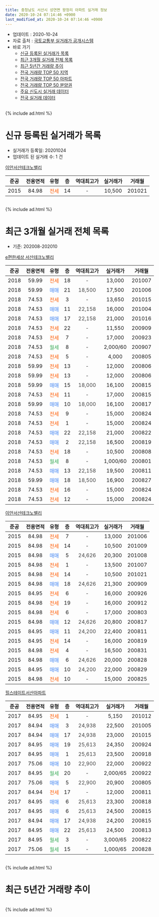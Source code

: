 ```yaml
---
title: 충청남도 서산시 성연면 왕정리 아파트 실거래 정보
date: 2020-10-24 07:14:46 +0900
last_modified_at: 2020-10-24 07:14:46 +0900
---
```


* 업데이트 : 2020-10-24
* 자료 출처 : [국토교통부 실거래가 공개시스템](http://rt.molit.go.kr)
* 바로 가기
    * [신규 등록된 실거래가 목록](#신규-등록된-실거래가-목록)
    * [최근 3개월 실거래 전체 목록](#최근-3개월-실거래-전체-목록)
    * [최근 5년간 거래량 추이](#최근-5년간-거래량-추이)
    * [전국 거래량 TOP 50 지역](https://inasie.github.io/apt-trade-info/최근-3개월-전국에서-가장-거래가-많이-발생한-지역)
    * [전국 거래량 TOP 50 아파트](https://inasie.github.io/apt-trade-info/최근-3개월-전국에서-가장-거래가-많이-발생한-아파트)
    * [전국 거래량 TOP 50 분양권](https://inasie.github.io/apt-trade-info/최근-3개월-전국에서-가장-거래가-많이-발생한-분양권)
    * [주요 신도시 실거래 데이터](https://inasie.github.io/apt-trade-info/주요-신도시)
    * [전국 실거래 데이터](https://inasie.github.io/apt-trade-info/전국)
<br>
{% include ad.html %}
<br>

# 신규 등록된 실거래가 목록
* 실거래가 등록일: 20201024
* 업데이트 된 실거래 수: 1 건


[이안서산테크노밸리](https://search.naver.com/search.naver?query=%EC%B6%A9%EC%B2%AD%EB%82%A8%EB%8F%84+%EC%84%9C%EC%82%B0%EC%8B%9C+%EC%84%B1%EC%97%B0%EB%A9%B4+%EC%99%95%EC%A0%95%EB%A6%AC+%EC%9D%B4%EC%95%88%EC%84%9C%EC%82%B0%ED%85%8C%ED%81%AC%EB%85%B8%EB%B0%B8%EB%A6%AC)

|준공|전용면적|유형|층|역대최고가|실거래가|거래월|
|:---:|:---:|:---:|:---:|:---:|:---:|:---:|
|2015|84.98|<span style="color:#ff5a00">전세</span>|14|<span style="color:#444444">-</span>|10,500|201021|


<br>
{% include ad.html %}
<br>

# 최근 3개월 실거래 전체 목록
* 기준: 202008-202010


[e편한세상 서산테크노밸리](https://search.naver.com/search.naver?query=%EC%B6%A9%EC%B2%AD%EB%82%A8%EB%8F%84+%EC%84%9C%EC%82%B0%EC%8B%9C+%EC%84%B1%EC%97%B0%EB%A9%B4+%EC%99%95%EC%A0%95%EB%A6%AC+e%ED%8E%B8%ED%95%9C%EC%84%B8%EC%83%81+%EC%84%9C%EC%82%B0%ED%85%8C%ED%81%AC%EB%85%B8%EB%B0%B8%EB%A6%AC)

|준공|전용면적|유형|층|역대최고가|실거래가|거래월|
|:---:|:---:|:---:|:---:|:---:|:---:|:---:|
|2018|59.99|<span style="color:#ff5a00">전세</span>|18|<span style="color:#444444">-</span>|13,000|201007|
|2018|59.99|<span style="color:#4285f3">매매</span>|21|<span style="color:#444444">18,500</span>|17,500|201006|
|2018|74.53|<span style="color:#ff5a00">전세</span>|3|<span style="color:#444444">-</span>|13,650|201015|
|2018|74.53|<span style="color:#4285f3">매매</span>|11|<span style="color:#444444">22,158</span>|16,000|201004|
|2018|74.53|<span style="color:#4285f3">매매</span>|17|<span style="color:#444444">22,158</span>|21,000|201016|
|2018|74.53|<span style="color:#ff5a00">전세</span>|22|<span style="color:#444444">-</span>|11,550|200909|
|2018|74.53|<span style="color:#ff5a00">전세</span>|7|<span style="color:#444444">-</span>|17,000|200923|
|2018|74.53|<span style="color:#34a853">월세</span>|8|<span style="color:#444444">-</span>|2,000/60|200907|
|2018|74.53|<span style="color:#ff5a00">전세</span>|5|<span style="color:#444444">-</span>|4,000|200805|
|2018|59.99|<span style="color:#ff5a00">전세</span>|13|<span style="color:#444444">-</span>|12,000|200806|
|2018|59.99|<span style="color:#ff5a00">전세</span>|13|<span style="color:#444444">-</span>|12,000|200806|
|2018|59.99|<span style="color:#4285f3">매매</span>|15|<span style="color:#444444">18,000</span>|16,100|200815|
|2018|74.53|<span style="color:#ff5a00">전세</span>|11|<span style="color:#444444">-</span>|17,000|200815|
|2018|59.99|<span style="color:#4285f3">매매</span>|10|<span style="color:#444444">18,000</span>|16,100|200817|
|2018|74.53|<span style="color:#ff5a00">전세</span>|9|<span style="color:#444444">-</span>|15,000|200824|
|2018|74.53|<span style="color:#ff5a00">전세</span>|1|<span style="color:#444444">-</span>|15,000|200824|
|2018|74.53|<span style="color:#4285f3">매매</span>|22|<span style="color:#444444">22,158</span>|21,000|200822|
|2018|74.53|<span style="color:#4285f3">매매</span>|2|<span style="color:#444444">22,158</span>|16,500|200819|
|2018|74.53|<span style="color:#ff5a00">전세</span>|18|<span style="color:#444444">-</span>|10,500|200808|
|2018|74.53|<span style="color:#34a853">월세</span>|8|<span style="color:#444444">-</span>|1,000/60|200801|
|2018|74.53|<span style="color:#4285f3">매매</span>|13|<span style="color:#444444">22,158</span>|19,500|200811|
|2018|59.99|<span style="color:#4285f3">매매</span>|18|<span style="color:#444444">18,500</span>|16,900|200827|
|2018|74.53|<span style="color:#ff5a00">전세</span>|16|<span style="color:#444444">-</span>|15,000|200824|
|2018|74.53|<span style="color:#ff5a00">전세</span>|12|<span style="color:#444444">-</span>|15,000|200824|

[이안서산테크노밸리](https://search.naver.com/search.naver?query=%EC%B6%A9%EC%B2%AD%EB%82%A8%EB%8F%84+%EC%84%9C%EC%82%B0%EC%8B%9C+%EC%84%B1%EC%97%B0%EB%A9%B4+%EC%99%95%EC%A0%95%EB%A6%AC+%EC%9D%B4%EC%95%88%EC%84%9C%EC%82%B0%ED%85%8C%ED%81%AC%EB%85%B8%EB%B0%B8%EB%A6%AC)

|준공|전용면적|유형|층|역대최고가|실거래가|거래월|
|:---:|:---:|:---:|:---:|:---:|:---:|:---:|
|2015|84.98|<span style="color:#ff5a00">전세</span>|7|<span style="color:#444444">-</span>|13,000|201006|
|2015|84.98|<span style="color:#ff5a00">전세</span>|14|<span style="color:#444444">-</span>|10,500|201009|
|2015|84.98|<span style="color:#4285f3">매매</span>|5|<span style="color:#444444">24,626</span>|20,300|201008|
|2015|84.98|<span style="color:#ff5a00">전세</span>|1|<span style="color:#444444">-</span>|13,500|201007|
|2015|84.98|<span style="color:#ff5a00">전세</span>|14|<span style="color:#444444">-</span>|10,500|201021|
|2015|84.98|<span style="color:#4285f3">매매</span>|18|<span style="color:#444444">24,626</span>|21,300|200909|
|2015|84.95|<span style="color:#ff5a00">전세</span>|6|<span style="color:#444444">-</span>|16,000|200926|
|2015|84.98|<span style="color:#ff5a00">전세</span>|19|<span style="color:#444444">-</span>|16,000|200912|
|2015|84.98|<span style="color:#ff5a00">전세</span>|6|<span style="color:#444444">-</span>|17,000|200803|
|2015|84.98|<span style="color:#4285f3">매매</span>|12|<span style="color:#444444">24,626</span>|20,800|200817|
|2015|84.95|<span style="color:#4285f3">매매</span>|11|<span style="color:#444444">24,200</span>|22,400|200811|
|2015|84.95|<span style="color:#ff5a00">전세</span>|14|<span style="color:#444444">-</span>|16,000|200819|
|2015|84.98|<span style="color:#ff5a00">전세</span>|4|<span style="color:#444444">-</span>|16,500|200831|
|2015|84.98|<span style="color:#4285f3">매매</span>|6|<span style="color:#444444">24,626</span>|20,000|200828|
|2015|84.95|<span style="color:#4285f3">매매</span>|10|<span style="color:#444444">24,200</span>|22,000|200829|
|2015|84.98|<span style="color:#ff5a00">전세</span>|10|<span style="color:#444444">-</span>|15,000|200825|

[힐스테이트서산아파트](https://search.naver.com/search.naver?query=%EC%B6%A9%EC%B2%AD%EB%82%A8%EB%8F%84+%EC%84%9C%EC%82%B0%EC%8B%9C+%EC%84%B1%EC%97%B0%EB%A9%B4+%EC%99%95%EC%A0%95%EB%A6%AC+%ED%9E%90%EC%8A%A4%ED%85%8C%EC%9D%B4%ED%8A%B8%EC%84%9C%EC%82%B0%EC%95%84%ED%8C%8C%ED%8A%B8)

|준공|전용면적|유형|층|역대최고가|실거래가|거래월|
|:---:|:---:|:---:|:---:|:---:|:---:|:---:|
|2017|84.95|<span style="color:#ff5a00">전세</span>|1|<span style="color:#444444">-</span>|5,150|201012|
|2017|84.94|<span style="color:#4285f3">매매</span>|3|<span style="color:#444444">24,938</span>|22,500|201005|
|2017|84.94|<span style="color:#4285f3">매매</span>|17|<span style="color:#444444">24,938</span>|23,000|201015|
|2017|84.95|<span style="color:#4285f3">매매</span>|19|<span style="color:#444444">25,613</span>|24,350|200924|
|2017|84.95|<span style="color:#4285f3">매매</span>|1|<span style="color:#444444">25,613</span>|23,500|200918|
|2017|75.06|<span style="color:#4285f3">매매</span>|10|<span style="color:#444444">22,900</span>|22,000|200922|
|2017|84.95|<span style="color:#34a853">월세</span>|20|<span style="color:#444444">-</span>|2,000/65|200922|
|2017|75.06|<span style="color:#4285f3">매매</span>|5|<span style="color:#444444">22,900</span>|20,900|200805|
|2017|84.94|<span style="color:#ff5a00">전세</span>|17|<span style="color:#444444">-</span>|12,000|200811|
|2017|84.95|<span style="color:#4285f3">매매</span>|6|<span style="color:#444444">25,613</span>|23,300|200818|
|2017|84.95|<span style="color:#4285f3">매매</span>|6|<span style="color:#444444">25,613</span>|24,500|200815|
|2017|84.94|<span style="color:#4285f3">매매</span>|17|<span style="color:#444444">24,938</span>|24,200|200815|
|2017|84.95|<span style="color:#4285f3">매매</span>|22|<span style="color:#444444">25,613</span>|24,500|200813|
|2017|84.95|<span style="color:#34a853">월세</span>|3|<span style="color:#444444">-</span>|3,000/65|200822|
|2017|75.06|<span style="color:#34a853">월세</span>|15|<span style="color:#444444">-</span>|1,000/65|200828|


<br>
{% include ad.html %}
<br>

# 최근 5년간 거래량 추이


<div style="width:100%;">
    <canvas id="deal_progress" height="200"></canvas>
</div>

<script>
new Chart(document.getElementById("deal_progress"), {
    type: 'line',
    data: {
        labels: ['201510','201511','201512','201601','201602','201603','201604','201605','201606','201607','201608','201609','201610','201611','201612','201701','201702','201703','201704','201705','201706','201707','201708','201709','201710','201711','201712','201801','201802','201803','201804','201805','201806','201807','201808','201809','201810','201811','201812','201901','201902','201903','201904','201905','201906','201907','201908','201909','201910','201911','201912','202001','202002','202003','202004','202005','202006','202007','202008','202009','202010'],
        datasets: [{
            label: '매매',
            pointRadius: 1,
            data: [0, 0, 0, 1, 1, 3, 1, 0, 0, 3, 1, 0, 9, 5, 8, 3, 3, 4, 2, 6, 2, 2, 1, 2, 0, 1, 2, 19, 11, 22, 16, 5, 7, 5, 8, 6, 6, 7, 5, 6, 6, 5, 8, 2, 1, 3, 4, 7, 8, 8, 6, 3, 13, 8, 6, 9, 12, 10, 15, 4, 6],
            borderColor: "rgba(255, 201, 14, 1)",
            backgroundColor: "rgba(255, 201, 14, 0.5)",
            fill: false,
            lineTension: 0
        },{
            label: '전월세',
            pointRadius: 1,
            data: [8, 16, 18, 19, 25, 14, 9, 8, 7, 3, 5, 1, 2, 1, 5, 5, 6, 2, 3, 4, 5, 4, 4, 11, 22, 23, 30, 52, 41, 47, 40, 29, 21, 22, 22, 16, 18, 8, 13, 20, 20, 23, 19, 6, 14, 20, 16, 17, 22, 24, 14, 34, 39, 23, 20, 31, 12, 20, 17, 6, 7],
            borderColor: "rgba(0, 141, 185, 1)",
            backgroundColor: "rgba(0, 141, 185, 0.5)",
            fill: false,
            lineTension: 0
        }
        ]
    },
    options: {
        responsive: true,
        title: {
            display: false
        },
        tooltips: {
            mode: 'index',
            intersect: false
        },
        hover: {
            mode: 'nearest',
            intersect: true
        },
        scales: {
            xAxes: [{
                display: true,
                scaleLabel: {
                    display: true,
                    labelString: '년/월'
                }
            }],
            yAxes: [{
                display: true,
                ticks: {
                    suggestedMin: 0,
                },
                scaleLabel: {
                    display: true,
                    labelString: '실거래 수'
                }
            }]
        }
    }
});

</script>


<br>
{% include ad.html %}
<br>

